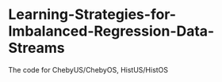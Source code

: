 # Learning-Strategies-for-Imbalanced-Regression-Data-Streams
The code for ChebyUS/ChebyOS, HistUS/HistOS
